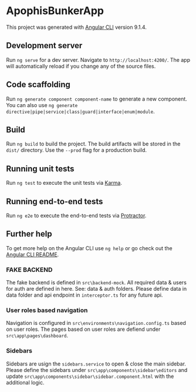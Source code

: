 # ApophisBunkerApp

This project was generated with [Angular CLI](https://github.com/angular/angular-cli) version 9.1.4.

## Development server

Run `ng serve` for a dev server. Navigate to `http://localhost:4200/`. The app will automatically reload if you change any of the source files.

## Code scaffolding

Run `ng generate component component-name` to generate a new component. You can also use `ng generate directive|pipe|service|class|guard|interface|enum|module`.

## Build

Run `ng build` to build the project. The build artifacts will be stored in the `dist/` directory. Use the `--prod` flag for a production build.

## Running unit tests

Run `ng test` to execute the unit tests via [Karma](https://karma-runner.github.io).

## Running end-to-end tests

Run `ng e2e` to execute the end-to-end tests via [Protractor](http://www.protractortest.org/).

## Further help

To get more help on the Angular CLI use `ng help` or go check out the [Angular CLI README](https://github.com/angular/angular-cli/blob/master/README.md).


### FAKE BACKEND
The fake backend is defined in `src\backend-mock`.
All required data & users for auth are defined in here. See: data & auth folders.
Please define data in data folder and api endpoint in `interceptor.ts` for any future api.


### User roles based navigation
Navigation is configured in `src\environments\navigation.config.ts` based on user roles.
The pages based on user roles are defiend under `src\app\pages\dashboard`.

### Sidebars
Sidebars are usign the `sidebars.service` to open & close the main sidebar.
Please define the sidebars under `src\app\components\sidebar\editors` and update `src\app\components\sidebar\sidebar.component.html` with the additional logic.
